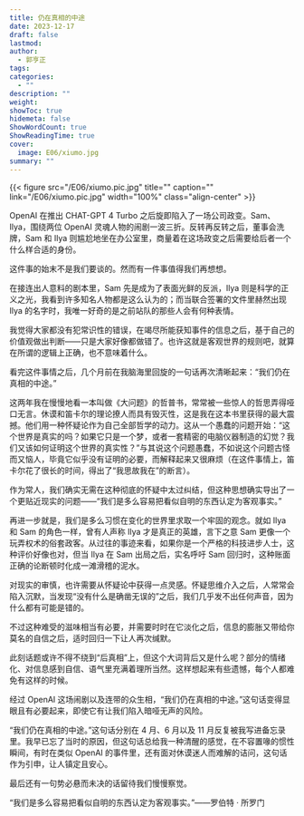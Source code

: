 ```yaml
---
title: 仍在真相的中途
date: 2023-12-17
draft: false
lastmod: 
author:
  - 郭亨正
tags: 
categories:
  - ""
description: ""
weight: 
showToc: true
hidemeta: false
ShowWordCount: true
ShowReadingTime: true
cover:
  image: E06/xiumo.jpg
summary: ""
---
```

{{< figure src="/E06/xiumo.pic.jpg" title="" caption="" link="/E06/xiumo.pic.jpg" width="100%"  class="align-center" >}}

OpenAI 在推出 CHAT-GPT 4 Turbo 之后旋即陷入了一场公司政变。Sam、Ilya，围绕两位 OpenAI 灵魂人物的闹剧一波三折。反转再反转之后，董事会洗牌，Sam 和 Ilya 则尴尬地坐在办公室里，商量着在这场政变之后需要给后者一个什么样合适的身份。

这件事的始末不是我们要谈的。然而有一件事值得我们再想想。

在接连出人意料的剧本里，Sam 先是成为了表面光鲜的反派，Ilya 则是科学的正义之光，我看到许多知名人物都是这么认为的；而当联合签署的文件里赫然出现 Ilya 的名字时，我唯一好奇的是之前站队的那些人会有何种表情。

我觉得大家都没有犯常识性的错误，在竭尽所能获知事件的信息之后，基于自己的价值观做出判断——只是大家好像都做错了。也许这就是客观世界的规则吧，就算在所谓的逻辑上正确，也不意味着什么。

看完这件事情之后，几个月前在我脑海里回旋的一句话再次清晰起来：“我们仍在真相的中途。”

这两年我在慢慢地看一本叫做《大问题》的哲普书，常常被一些惊人的哲思弄得哑口无言。休谟和笛卡尔的理论撩人而具有毁灭性，这是我在这本书里获得的最大震撼。他们用一种怀疑论作为自己全部哲学的动力。这从一个愚蠢的问题开始：“这个世界是真实的吗？如果它只是一个梦，或者一套精密的电脑仪器制造的幻觉？我们又该如何证明这个世界的真实性？”与其说这个问题愚蠢，不如说这个问题古怪而又恼人，毕竟它似乎没有证明的必要，而解释起来又很麻烦（在这件事情上，笛卡尔花了很长的时间，得出了“我思故我在”的断言）。

作为常人，我们确实无需在这种彻底的怀疑中太过纠结，但这种思想确实导出了一个更贴近现实的问题——“我们是多么容易把看似自明的东西认定为客观事实。”

再进一步就是，我们是多么习惯在变化的世界里求取一个牢固的观念。就如 Ilya 和 Sam 的角色一样，曾有人声称 Ilya 才是真正的英雄，言下之意 Sam 更像一个玩弄权术的俗套政客。从过往的事迹来看，如果你是一个严格的科技进步人士，这种评价好像也对，但当 Ilya 在 Sam 出局之后，实名呼吁 Sam 回归时，这种账面正确的论断顿时化成一滩滑稽的泥水。

对现实的审慎，也许需要从怀疑论中获得一点灵感。怀疑思维介入之后，人常常会陷入沉默，当发现“没有什么是确凿无误的”之后，我们几乎发不出任何声音，因为什么都有可能是错的。

不过这种难受的滋味相当有必要，并需要时时在它淡化之后，信息的膨胀又带给你莫名的自信之后，适时回归一下让人再次缄默。

此刻话题或许不得不绕到“后真相”上，但这个大词背后又是什么呢？部分的情绪化、对信息感到自信、语气里充满着理所当然。这样想起来有些遗憾，每个人都难免有这样的时候。

经过 OpenAI 这场闹剧以及连带的众生相，“我们仍在真相的中途。”这句话变得显眼且有必要起来，即使它有让我们陷入暗哑无声的风险。

“我们仍在真相的中途。”这句话分别在 4 月、6 月以及 11 月反复被我写进备忘录里。我早已忘了当时的原因，但这句话总给我一种清醒的感觉，在不容置喙的惯性瞬间，有时在类似 OpenAI 的事件里，还有面对休谟迷人而难解的诘问，这句话作为引申，让人镇定且安心。

最后还有一句势必悬而未决的话留待我们慢慢察觉。

“我们是多么容易把看似自明的东西认定为客观事实。”——罗伯特 · 所罗门
